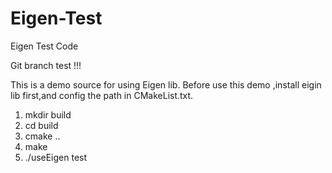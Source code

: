 # Eigen-Test
Eigen Test Code

Git branch test !!!

This is a demo source for using Eigen lib.
Before use this demo ,install eigin lib first,and config the path in CMakeList.txt.

1. mkdir build
2. cd build
3. cmake ..
4. make
5. ./useEigen
test
